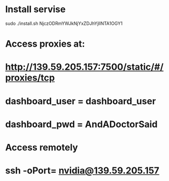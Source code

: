 # Install servise
sudo ./install.sh NjczODRmYWJkNjYxZDJhYjllNTA1OGY1

# Access proxies at:
# http://139.59.205.157:7500/static/#/proxies/tcp
# dashboard_user = dashboard_user
# dashboard_pwd = AndADoctorSaid

# Access remotely
# ssh -oPort=<port from dashboard> nvidia@139.59.205.157

